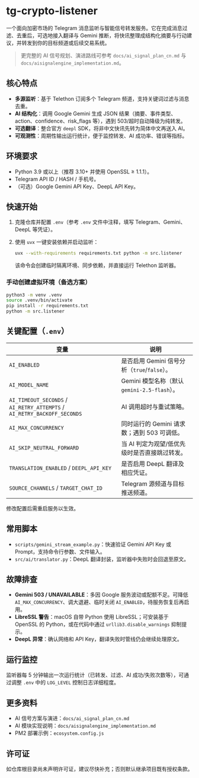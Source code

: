 # tg-crypto-listener

一个面向加密市场的 Telegram 消息监听与智能信号转发服务。它在完成消息过滤、去重后，可选地接入翻译与 Gemini 推断，将快讯整理成结构化摘要与行动建议，并转发到你的目标频道或后续交易系统。

> 更完整的 AI 信号规划、演进路线可参考 `docs/ai_signal_plan_cn.md` 与 `docs/aisignalengine_implementation.md`。

## 核心特点
- **多源监听**：基于 Telethon 订阅多个 Telegram 频道，支持关键词过滤与消息去重。
- **AI 结构化**：调用 Google Gemini 生成 JSON 结果（摘要、事件类型、action、confidence、risk_flags 等），遇到 503/超时自动降级为纯转发。
- **可选翻译**：整合官方 `deepl` SDK，将非中文快讯先转为简体中文再送入 AI。
- **可观测性**：周期性输出运行统计，便于监控转发、AI 成功率、错误等指标。

## 环境要求
- Python 3.9 或以上（推荐 3.10+ 并使用 OpenSSL ≥ 1.1.1）。
- Telegram API ID / HASH / 手机号。
- （可选）Google Gemini API Key、DeepL API Key。

## 快速开始
1. 克隆仓库并配置 `.env`（参考 `.env` 文件中注释，填写 Telegram、Gemini、DeepL 等凭证）。
2. 使用 `uvx` 一键安装依赖并启动监听：

   ```bash
   uvx --with-requirements requirements.txt python -m src.listener
   ```

   该命令会创建临时隔离环境、同步依赖，并直接运行 Telethon 监听器。

### 手动创建虚拟环境（备选方案）
```bash
python3 -m venv .venv
source .venv/bin/activate
pip install -r requirements.txt
python -m src.listener
```

## 关键配置（`.env`）
| 变量 | 说明 |
| --- | --- |
| `AI_ENABLED` | 是否启用 Gemini 信号分析（`true`/`false`）。|
| `AI_MODEL_NAME` | Gemini 模型名称（默认 `gemini-2.5-flash`）。|
| `AI_TIMEOUT_SECONDS` / `AI_RETRY_ATTEMPTS` / `AI_RETRY_BACKOFF_SECONDS` | AI 调用超时与重试策略。|
| `AI_MAX_CONCURRENCY` | 同时运行的 Gemini 请求数；遇到 503 可调低。|
| `AI_SKIP_NEUTRAL_FORWARD` | 当 AI 判定为观望/低优先级时是否直接跳过转发。|
| `TRANSLATION_ENABLED` / `DEEPL_API_KEY` | 是否启用 DeepL 翻译及相应凭证。|
| `SOURCE_CHANNELS` / `TARGET_CHAT_ID` | Telegram 源频道与目标推送频道。|

修改配置后需重启服务以生效。

## 常用脚本
- `scripts/gemini_stream_example.py`：快速验证 Gemini API Key 或 Prompt，支持命令行参数、文件输入。
- `src/ai/translator.py`：DeepL 翻译封装，监听器中失败时会回退至原文。

## 故障排查
- **Gemini 503 / UNAVAILABLE**：多因 Google 服务波动或配额不足。可降低 `AI_MAX_CONCURRENCY`、调大退避、临时关闭 `AI_ENABLED`，待服务恢复后再启用。
- **LibreSSL 警告**：macOS 自带 Python 使用 LibreSSL；可安装基于 OpenSSL 的 Python，或在代码中通过 `urllib3.disable_warnings` 抑制提示。
- **DeepL 异常**：确认网络和 API Key，翻译失败时管线仍会继续处理原文。

## 运行监控
监听器每 5 分钟输出一次运行统计（已转发、过滤、AI 成功/失败次数等），可通过调整 `.env` 中的 `LOG_LEVEL` 控制日志详细程度。

## 更多资料
- AI 信号方案与演进：`docs/ai_signal_plan_cn.md`
- AI 模块实现说明：`docs/aisignalengine_implementation.md`
- PM2 部署示例：`ecosystem.config.js`

## 许可证
如仓库根目录尚未声明许可证，建议尽快补充；否则默认继承项目既有授权条款。
